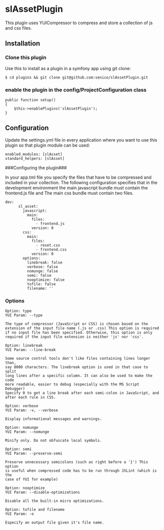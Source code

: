 # slAssetPlugin #

This plugin uses YUICompressor to compress and store a collection of js and css files.

## Installation ##

### Clone this plugin ###

Use this to install as a plugin in a symfony app using git clone:

	$ cd plugins && git clone git@github.com:senico/slAssetPlugin.git

### enable the plugin in the config/ProjectConfiguration class ###

	public function setup()
	{
		$this->enablePlugins('slAssetPlugin');
	}

## Configuration ##

Update the settings.yml file in every application where you want to use this plugin so that plugin module can be used:

	enabled_modules: [slAsset]
	standard_helpers: [slAsset]

###Configuring the plugin###

In your app.tml file you specify the files that have to be compressed and included in your collection. The following configuration specifies that in the development environment the main javascript bundle must contain the frontend.js file and The main css bundle must contain two files.

	dev:
          sl_asset:
            javascript:
              main:
                files:
                  - frontend.js
                version: 0
            css:
              main:
                files:
                  - reset.css
                  - frontend.css
                version: 0
            options:
              linebreak: false
              verbose: false
              nomunge: false
              semi: false
              nooptimize: false
              tofile: false
              filename: ''


### Options ###

	Option: type
	YUI Param: --type
     	 
	The type of compressor (JavaScript or CSS) is chosen based on the
	extension of the input file name (.js or .css) This option is required
	if no input file has been specified. Otherwise, this option is only
	required if the input file extension is neither 'js' nor 'css'.

	Option: linebreak
	YUI Param: --line-break
      
	Some source control tools don't like files containing lines longer than,
	say 8000 characters. The linebreak option is used in that case to split
	long lines after a specific column. It can also be used to make the code
	more readable, easier to debug (especially with the MS Script Debugger)
	Specify 0 to get a line break after each semi-colon in JavaScript, and
	after each rule in CSS.

	Option: verbose
	YUI Param: -v, --verbose
      
	Display informational messages and warnings.

	Option: nomunge
	YUI Param: --nomunge
      
	Minify only. Do not obfuscate local symbols.

	Option: semi
	YUI Param: --preserve-semi
      
	Preserve unnecessary semicolons (such as right before a '}') This option
	is useful when compressed code has to be run through JSLint (which is the
	case of YUI for example)

	Option: nooptimize
	YUI Param: --disable-optimizations
      
	Disable all the built-in micro optimizations.

	Option: tofile and filename
	YUI Param: -o
      
	Especify an output file given it's file name.
